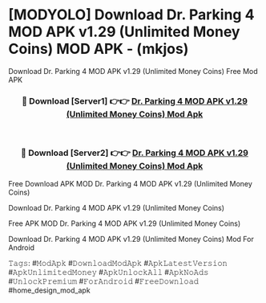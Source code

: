# [MODYOLO] Download Dr. Parking 4 MOD APK v1.29 (Unlimited Money Coins) MOD APK - (mkjos)
Download Dr. Parking 4 MOD APK v1.29 (Unlimited Money Coins) Free Mod APK

<div align="center">
<h3>🔴 Download [Server1] 👉👉 <a href="https://apk-comot.site?title=Dr._Parking_4_MOD_APK_v1.29_(Unlimited_Money_Coins)">Dr. Parking 4 MOD APK v1.29 (Unlimited Money Coins) Mod Apk</a></h3><br>

<h3>🔴 Download [Server2] 👉👉 <a href="https://apk-comot.site?title=Dr._Parking_4_MOD_APK_v1.29_(Unlimited_Money_Coins)">Dr. Parking 4 MOD APK v1.29 (Unlimited Money Coins) Mod Apk</a></h3>
</div>


Free Download APK MOD Dr. Parking 4 MOD APK v1.29 (Unlimited Money Coins)

Download Dr. Parking 4 MOD APK v1.29 (Unlimited Money Coins) 

Free APK MOD Dr. Parking 4 MOD APK v1.29 (Unlimited Money Coins) 

Download Dr. Parking 4 MOD APK v1.29 (Unlimited Money Coins) Mod For Android

𝚃𝚊𝚐𝚜: #𝙼𝚘𝚍𝙰𝚙𝚔 #𝙳𝚘𝚠𝚗𝚕𝚘𝚊𝚍𝙼𝚘𝚍𝙰𝚙𝚔 #𝙰𝚙𝚔𝙻𝚊𝚝𝚎𝚜𝚝𝚅𝚎𝚛𝚜𝚒𝚘𝚗 #𝙰𝚙𝚔𝚄𝚗𝚕𝚒𝚖𝚒𝚝𝚎𝚍𝙼𝚘𝚗𝚎𝚢 #𝙰𝚙𝚔𝚄𝚗𝚕𝚘𝚌𝚔𝙰𝚕𝚕 #𝙰𝚙𝚔𝙽𝚘𝙰𝚍𝚜 #𝚄𝚗𝚕𝚘𝚌𝚔𝙿𝚛𝚎𝚖𝚒𝚞𝚖 #𝙵𝚘𝚛𝙰𝚗𝚍𝚛𝚘𝚒𝚍 #𝙵𝚛𝚎𝚎𝙳𝚘𝚠𝚗𝚕𝚘𝚊𝚍 #home_design_mod_apk